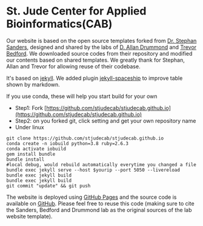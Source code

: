 # St. Jude Center for Applied Bioinformatics(CAB)

Our website is based on the open source templates forked from [Dr. Stephan Sanders](https://github.com/sanderslab/sanderslab.github.io), designed and shared by the labs of [D. Allan Drummond](http://www.allanlab.org/aboutwebsite.html) and [Trevor Bedford](http://bedford.io/misc/about/). We downloaded source codes from their repository and modified our contents based on shared templates. We greatly thank for Stephan, Allan and Trevor for allowing reuse of their codebase.

It's based on [jekyll](https://jekyllrb.com).
We added plugin [jekyll-spaceship](https://github.com/jeffreytse/jekyll-spaceship) to improve table shown by markdown.

If you use conda, these will help you start build for your own
- Step1: Fork [https://github.com/stjudecab/stjudecab.github.io](https://github.com/stjudecab/stjudecab.github.io)
- Step2: on you forked git, click setting and get your own repository name
- Under linux
```
git clone https://github.com/stjudecab/stjudecab.github.io
conda create -n iobuild python=3.8 ruby=2.6.3
conda activate iobuild
gem install bundle
bundle install
#local debug, would rebuild automatically everytime you changed a file
bundle exec jekyll serve --host $yourip --port 5050 --livereload
bundle exec jekyll build
bundle exec jekyll build
git commit "update" && git push
```

The website is deployed using [GitHub Pages](https://stjudecab.github.io) and the source code is available on [GitHub](https://github.com/stjudecab/stjudecab.github.io). Please feel free to reuse this code (making sure to cite the Sanders, Bedford and Drummond lab as the original sources of the lab website template).
